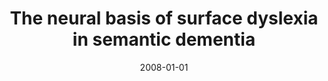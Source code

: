 ---
title: "The neural basis of surface dyslexia in semantic dementia"
date: 2008-01-01
authors_string: S. Wilson, S. Brambati, R. Henry, D. Handwerker, F. Agosta, B. Miller, D. Wilkins, J. Ogar, M. Gorno-Tempini
authors:
   - S. Wilson
   - S. Brambati
   - R. Henry
   - D. Handwerker
   - F. Agosta
   - B. Miller
   - D. Wilkins
   - J. Ogar
   - M. Gorno-Tempini
author_ids:
   - daniel_handwerker
journal: 'Brain'
volume: 132
issue: 
pages: 71-86
book_title: ''
publisher: ''
abstract: ""
project_id: 
paper_url: 
doi: 10.1093/brain/awn300
data_loc: ''
code_loc: ''
file: '/assets/publications//assets/publications/'
file_name: '/assets/publications/'
type: journal_article
pub_str: ' (2008) Brain 132: 71-86'
layout: publication 
---